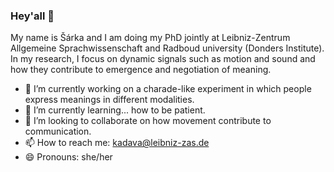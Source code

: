 ### Hey'all 👋

My name is Šárka and I am doing my PhD jointly at Leibniz-Zentrum Allgemeine Sprachwissenschaft and Radboud university (Donders Institute). In my research, I focus on dynamic signals such as motion and sound and how they contribute to emergence and negotiation of meaning.

- 🔭 I’m currently working on a charade-like experiment in which people express meanings in different modalities.
- 🌱 I’m currently learning... how to be patient. 
- 👯 I’m looking to collaborate on how movement contribute to communication.
- 📫 How to reach me: kadava@leibniz-zas.de
- 😄 Pronouns: she/her
